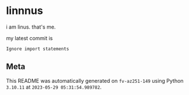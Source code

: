 # linnnus

i am linus. that's me.

my latest commit is

```
Ignore import statements
```

## Meta

This README was automatically generated on `fv-az251-149` using Python
`3.10.11` at `2023-05-29 05:31:54.989782`.
